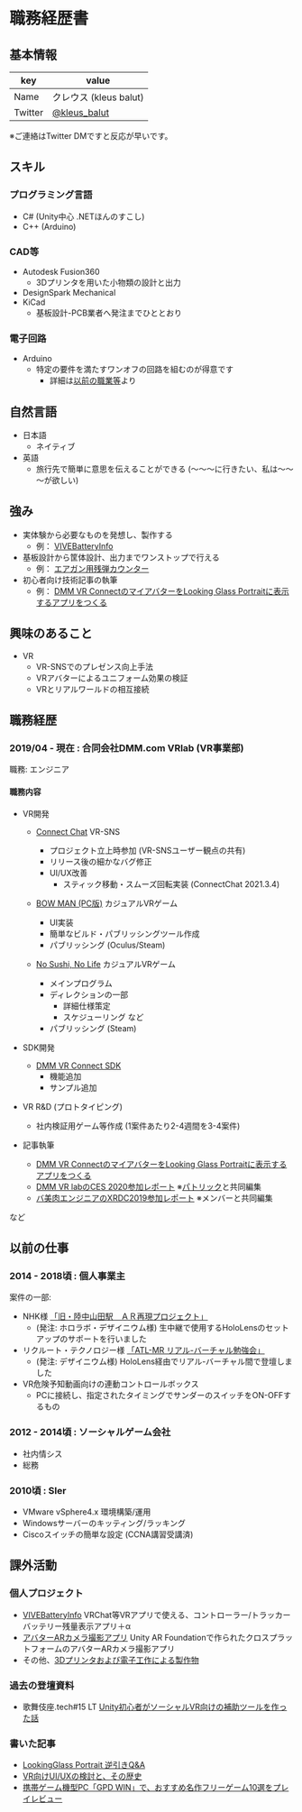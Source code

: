 # 職務経歴書

## 基本情報

|key|value|
|---|-----|
|Name|クレウス (kleus balut)|
|Twitter|[@kleus_balut](https://twitter.com/kleus_balut)|

※ご連絡はTwitter DMですと反応が早いです。

## スキル
### プログラミング言語
- C# (Unity中心 .NETほんのすこし)
- C++ (Arduino)

### CAD等
- Autodesk Fusion360
  - 3Dプリンタを用いた小物類の設計と出力
- DesignSpark Mechanical
- KiCad
  - 基板設計-PCB業者へ発注までひととおり

### 電子回路
- Arduino
  - 特定の要件を満たすワンオフの回路を組むのが得意です
    - 詳細は[以前の職業等](#以前の職業等)より

## 自然言語

- 日本語
  - ネイティブ
- 英語
  - 旅行先で簡単に意思を伝えることができる (～～～に行きたい、私は～～～が欲しい)

## 強み

- 実体験から必要なものを発想し、製作する
  - 例： [VIVEBatteryInfo](https://kleusbalut.booth.pm/items/969809) 
- 基板設計から筐体設計、出力までワンストップで行える
  - 例： [エアガン用残弾カウンター](https://twitter.com/kleus_balut/status/744148231492247552?s=20)
- 初心者向け技術記事の執筆
  - 例： [DMM VR ConnectのマイアバターをLooking Glass Portraitに表示するアプリをつくる](https://inside.dmm.com/entry/2021/05/21/DMMVRConnect06)

## 興味のあること

- VR
  - VR-SNSでのプレゼンス向上手法
  - VRアバターによるユニフォーム効果の検証
  - VRとリアルワールドの相互接続


## 職務経歴

### 2019/04 - 現在 : 合同会社DMM.com VRlab (VR事業部)
職務: エンジニア

#### 職務内容

- VR開発
  - [Connect Chat](https://store.steampowered.com/app/1424930/Connect_Chat/) VR-SNS
    - プロジェクト立上時参加 (VR-SNSユーザー観点の共有)
    - リリース後の細かなバグ修正
    - UI/UX改善
      - スティック移動・スムーズ回転実装 (ConnectChat 2021.3.4)
  - [BOW MAN (PC版)](https://store.steampowered.com/app/1159480/BOW_MAN/) カジュアルVRゲーム
    - UI実装
    - 簡単なビルド・パブリッシングツール作成
    - パブリッシング (Oculus/Steam)
  
  - [No Sushi, No Life](https://store.steampowered.com/app/1481430/No_Sushi_No_Life/) カジュアルVRゲーム
    - メインプログラム
    - ディレクションの一部
      - 詳細仕様策定
      - スケジューリング など
    - パブリッシング (Steam)
- SDK開発
  - [DMM VR Connect SDK](https://github.com/dmm-com/vrlab-dvrsdk)
    - 機能追加
    - サンプル追加
- VR R&D (プロトタイピング)
  - 社内検証用ゲーム等作成 (1案件あたり2-4週間を3-4案件)

- 記事執筆
  - [DMM VR ConnectのマイアバターをLooking Glass Portraitに表示するアプリをつくる](https://inside.dmm.com/entry/2021/05/21/DMMVRConnect06)
  - [DMM VR labのCES 2020参加レポート](https://inside.dmm.com/entry/2020/01/10/CES2020-DMMVRlab) ※[パトリック](https://twitter.com/PatrickClacey)と共同編集
  - [バ美肉エンジニアのXRDC2019参加レポート](https://inside.dmm.com/entry/2019/11/08/xrdc-2019-vengineer-vrlab) ※メンバーと共同編集

など

## 以前の仕事

### 2014 - 2018頃 : 個人事業主

案件の一部:
- NHK様 [「旧・陸中山田駅　ＡＲ再現プロジェクト」](https://www.nhk-ep.co.jp/arproject-20180810/)
  - (発注: ホロラボ・デザイニウム様) 生中継で使用するHoloLensのセットアップのサポートを行いました
- リクルート・テクノロジー様 [「ATL-MR リアル-バーチャル勉強会」](https://atl-hiroo.recruit-tech.co.jp/2018/11/real-virtual-meeting/)
  - (発注: デザイニウム様) HoloLens経由でリアル-バーチャル間で登壇しました
- VR危険予知動画向けの連動コントロールボックス
  - PCに接続し、指定されたタイミングでサンダーのスイッチをON-OFFするもの

### 2012 - 2014頃 : ソーシャルゲーム会社

- 社内情シス
- 総務

### 2010頃 : SIer

- VMware vSphere4.x 環境構築/運用
- Windowsサーバーのキッティング/ラッキング
- Ciscoスイッチの簡単な設定 (CCNA講習受講済)

## 課外活動

### 個人プロジェクト
* [VIVEBatteryInfo](https://kleusbalut.booth.pm/items/969809) VRChat等VRアプリで使える、コントローラー/トラッカーバッテリー残量表示アプリ＋α
* [アバターARカメラ撮影アプリ](https://kleus-balut.fanbox.cc/posts/1860508) Unity AR Foundationで作られたクロスプラットフォームのアバターARカメラ撮影アプリ
* その他、[3Dプリンタおよび電子工作による製作物](https://twitter.com/i/moment_maker/preview/791109179855347712)

### 過去の登壇資料
*  歌舞伎座.tech#15 LT [Unity初心者がソーシャルVR向けの補助ツールを作った話](https://youtu.be/OiQqKWxRLE4)


### 書いた記事
* [LookingGlass Portrait 逆引きQ&A](https://qiita.com/kleus_balut/items/fea229abcfca1654e40a)
* [VR向けUI/UXの検討と、その歴史](https://qiita.com/kleus_balut/items/bc7cb294044e303e6940) 
* [携帯ゲーム機型PC「GPD WIN」で、おすすめ名作フリーゲーム10選をプレイレビュー](http://www.moguragames.com/entry/gpd-win-freegame/)
